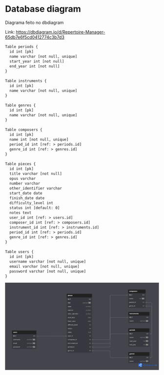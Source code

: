# Database diagram

Diagrama feito no dbdiagram

Link: https://dbdiagram.io/d/Repertoire-Manager-65db7e6f5cd0412774c3b7d3


```
Table periods {
  id int [pk]
  name varchar [not null, unique]
  start_year int [not null]
  end_year int [not null]
}

Table instruments {
  id int [pk]
  name varchar [not null, unique]
}

Table genres {
  id int [pk]
  name varchar [not null, unique]
}

Table composers {
  id int [pk]
  name int [not null, unique]
  period_id int [ref: > periods.id]
  genre_id int [ref: > genres.id]
}

Table pieces {
  id int [pk]
  title varchar [not null]
  opus varchar
  number varchar
  other_identifier varchar
  start_date date
  finish_date date
  difficulty_level int
  status int [default: 0]
  notes text
  user_id int [ref: > users.id]
  composer_id int [ref: > composers.id]
  instrument_id int [ref: > instruments.id]
  period_id int [ref: > periods.id]
  genre_id int [ref: > genres.id]
}

Table users {
  id int [pk]
  username varchar [not null, unique]
  email varchar [not null, unique]
  password varchar [not null, unique]
}
```




![alt text](<Repertoire Manager.png>)